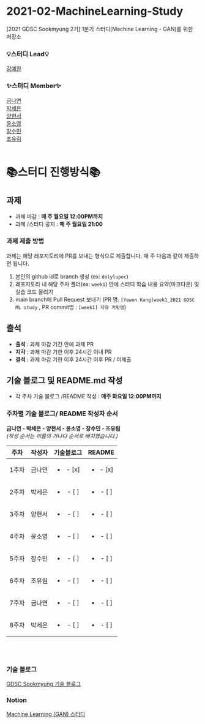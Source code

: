 # 2021-02-MachineLearning-Study
[2021 GDSC Sookmyung 2기] 1분기 스터디(Machine Learning - GAN)를 위한 저장소
</br>

### 💡스터디 Lead💡
[강예원](https://github.com/dolylupec)  

### ✨스터디 Member✨
[금나연](https://github.com/NayeonKeum)  
[박세은](https://github.com/pk33n)  
[양현서](https://github.com/seoshabber)  
[윤소영](https://github.com/ddo0)  
[장수민](https://github.com/4oomin)  
[조유림](https://github.com/ofzlo)    
</br>


# 📚스터디 진행방식📚

## 과제
- 과제 마감 : **매 주 월요일 12:00PM까지**  
- 과제 /스터디 공지 : **매 주 월요일 21:00**

### 과제 제출 방법
과제는 해당 레포지토리에 PR를 보내는 형식으로 제출합니다. 매 주 다음과 같이 제출하면 됩니다.
1. 본인의 github id로 branch 생성 (ex: ```dolylupec```)
2. 레포지토리 내 해당 주차 폴더(ex: ```week1```) 안에 스터디 학습 내용 요약(마크다운) 및 실습 코드 올리기
3. main branch에 Pull Request  보내기 (PR 명:  ```[Yewon Kang]week1_2021 GDSC ML study``` , PR commit명 : ```[week1] 자유 커밋명```)
<!-- - **Pull Request하기 전에 ```git pull origin main```으로 main 브랜치에 있는 커밋 내용을 받아와 주세요.** -->


## 출석 
- **출석** : 과제 마감 기간 안에 과제 PR  
- **지각** : 과제 마감 기한 이후 24시간 이내 PR  
- **결석** : 과제 마감 기한 이후 24시간 이후 PR / 미제출  


## 기술 블로그 및 README.md 작성
- 각 주차 기술 블로그 /README 작성 : **매주 화요일 12:00PM까지**  

### 주차별 기술 블로그/ README 작성자 순서
**금나연 -  박세은 - 양현서 -  윤소영 -  장수민 -  조유림**  
*(작성 순서는 이름의 가나다 순서로 배치했습니다.)*  

| 주차 | 작성자 | 기술블로그 | README |
|:----------:|:----------:|:----------:|:----------:|
| 1주차 | 금나연 | <ul><li>- [x] </li></ul> | <ul><li>- [x] </li></ul> |
| 2주차 | 박세은 | <ul><li>- [ ] </li></ul> | <ul><li>- [ ] </li></ul> |
| 3주차 | 양현서 | <ul><li>- [ ] </li></ul> | <ul><li>- [ ] </li></ul> |
| 4주차 | 윤소영 | <ul><li>- [ ] </li></ul> | <ul><li>- [ ] </li></ul> |
| 5주차 | 장수민 | <ul><li>- [ ] </li></ul> | <ul><li>- [ ] </li></ul> |
| 6주차 | 조유림 | <ul><li>- [ ] </li></ul> | <ul><li>- [ ] </li></ul> |
| 7주차 | 금나연 | <ul><li>- [ ] </li></ul> | <ul><li>- [ ] </li></ul> |
| 8주차 | 박세은 | <ul><li>- [ ] </li></ul> | <ul><li>- [ ] </li></ul> |
<br/>
</br>

### 기술 블로그  
[GDSC Sookmyung 기술 블로그](https://dsc-sookmyung.tistory.com/)  
### Notion  
[Machine Learning (GAN) 스터디](https://pleasant-skull-fd4.notion.site/1-Machine-Learning-ee906750a0d441f69463864563cd3a2a)
